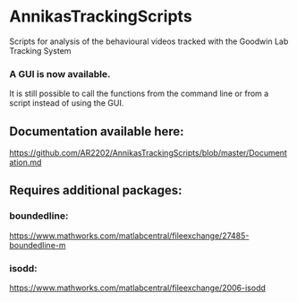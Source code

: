 # AnnikasTrackingScripts

Scripts for analysis of the behavioural videos tracked with the Goodwin Lab Tracking System

### A GUI is now available.

It is still possible to call the functions from the command line or from a script instead of using the GUI.

## Documentation available here:

https://github.com/AR2202/AnnikasTrackingScripts/blob/master/Documentation.md

## Requires additional packages:

### boundedline:

https://www.mathworks.com/matlabcentral/fileexchange/27485-boundedline-m

### isodd:

https://www.mathworks.com/matlabcentral/fileexchange/2006-isodd
